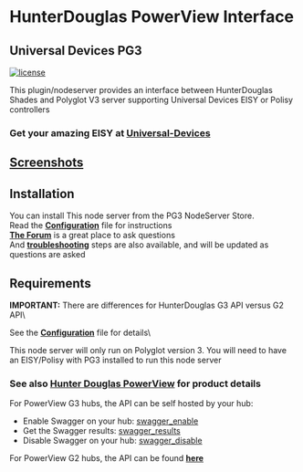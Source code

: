 # HunterDouglas PowerView Interface

## Universal Devices PG3

[![license](https://img.shields.io/github/license/mashape/apistatus.svg)](https://github.com/sejgit/udi-hunterdouglas-pg3/blob/master/LICENSE)

This plugin/nodeserver provides an interface between HunterDouglas Shades
and Polyglot V3 server supporting Universal Devices EISY or Polisy controllers

### Get your amazing EISY at [**Universal-Devices**][udi]

## [Screenshots][screenshots]

## Installation

You can install This node server from the PG3 NodeServer Store.\
Read the [**Configuration**][configuration] file for instructions\
[**The Forum**][forum] is a great place to ask questions\
And [**troubleshooting**][troubleshoot] steps are also available,
and will be updated as questions are asked

## Requirements

**IMPORTANT:** There are differences for HunterDouglas G3 API versus G2 API\

See the [**Configuration**][configuration] file for details\

This node server will only run on Polyglot version 3. You will
need to have an EISY/Polisy with PG3 installed to run this node server

### See also [Hunter Douglas PowerView][hd_powerview] for product details

For PowerView G3 hubs, the API can be self hosted by your hub:

* Enable Swagger on your hub: [swagger_enable]
* Get the Swagger results: [swagger_results]
* Disable Swagger on your hub: [swagger_disable]

For PowerView G2 hubs, the API can be found [**here**][G2-API]

[udi]: https://www.universal-devices.com/hunter-douglas/
[screenshots]: https://github.com/sejgit/udi-hunterdouglas-pg3/blob/api-v2/docs/screenshots.md
[configuration]: https://github.com/sejgit/udi-hunterdouglas-pg3/blob/api-v2/POLYGLOT_CONFIG.md
[forum]: https://forum.universal-devices.com/forum/439-hunter-douglas/
[troubleshoot]: https://github.com/sejgit/udi-hunterdouglas-pg3/blob/api-v2/docs/troubleshooting.md
[hd_powerview]: https://www.hunterdouglas.com/operating-systems/powerview-motorization
[swagger_enable]: http://powerview-g3.local/gateway/swagger?enable=true
[swagger_results]: http://powerview-g3.local:3002
[swagger_disable]: http://powerview-g3.local/gateway/swagger?enable=false
[G2-API]: https://github.com/sejgit/udi-hunterdouglas-pg3/blob/api-v2/docs/PowerViewG2api.md
